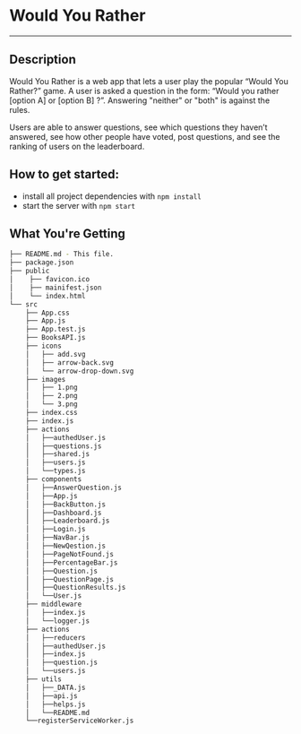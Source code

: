 # Would You Rather
---
## Description
Would You Rather is a web app that lets a user play the popular “Would You Rather?” game. A user is asked a question in the form: “Would you rather [option A] or [option B] ?”. Answering "neither" or "both" is against the rules.  

Users are able to answer questions, see which questions they haven’t answered, see how other people have voted, post questions, and see the ranking of users on the leaderboard.

## How to get started:
* install all project dependencies with `npm install`
* start the server with `npm start`

## What You're Getting
```bash
├── README.md - This file.
├── package.json
├── public
│    ├── favicon.ico
│    ├── mainifest.json
│    └── index.html
└── src
    ├── App.css
    ├── App.js
    ├── App.test.js
    ├── BooksAPI.js
    ├── icons
    │   ├── add.svg
    │   ├── arrow-back.svg
    │   └── arrow-drop-down.svg
    ├── images
    │   ├── 1.png
    │   ├── 2.png
    │   └── 3.png
    ├── index.css
    ├── index.js
    ├── actions
    │   ├──authedUser.js
    │   ├──questions.js
    │   ├──shared.js
    │   ├──users.js
    │   └──types.js
    ├── components
    │   ├──AnswerQuestion.js
    │   ├──App.js
    │   ├──BackButton.js
    │   ├──Dashboard.js
    │   ├──Leaderboard.js
    │   ├──Login.js
    │   ├──NavBar.js
    │   ├──NewQestion.js
    │   ├──PageNotFound.js
    │   ├──PercentageBar.js
    │   ├──Question.js
    │   ├──QuestionPage.js
    │   ├──QuestionResults.js
    │   └──User.js
    ├── middleware
    │   ├──index.js
    │   └──logger.js
    ├── actions
    │   ├──reducers
    │   ├──authedUser.js
    │   ├──index.js
    │   ├──question.js
    │   └──users.js
    ├── utils
    │   ├──_DATA.js
    │   ├──api.js
    │   ├──helps.js
    │   └──README.md
    └──registerServiceWorker.js
```

